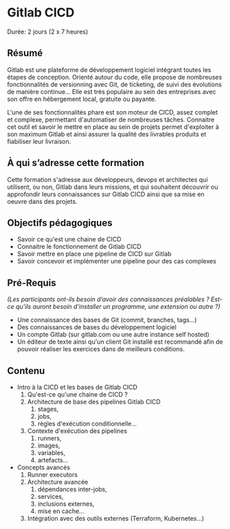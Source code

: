 # Gitlab CICD

Durée: 2 jours (2 x 7 heures)

## Résumé

Gitlab est une plateforme de développement logiciel intégrant toutes les étapes de conception. Orienté autour du code, elle propose de nombreuses fonctionnalités de versionning avec Git, de ticketing, de suivi des évolutions de manière continue... Elle est très populaire au sein des entreprises avec son offre en hébergement local, gratuite ou payante.

L'une de ses fonctionnalités phare est son moteur de CICD, assez complet et complexe, permettant d'automatiser de nombreuses tâches. Connaitre cet outil et savoir le mettre en place au sein de projets permet d'exploiter à son maximum Gitlab et ainsi assurer la qualité des livrables produits et fiabiliser leur livraison.

## À qui s’adresse cette formation

Cette formation s'adresse aux développeurs, devops et architectes qui utilisent, ou non, Gitlab dans leurs missions, et qui souhaitent découvrir ou approfondir leurs connaissances sur Gitlab CICD ainsi que sa mise en oeuvre dans des projets.

## Objectifs pédagogiques

- Savoir ce qu'est une chaine de CICD
- Connaitre le fonctionnement de Gitlab CICD
- Savoir mettre en place une pipeline de CICD sur Gitlab
- Savoir concevoir et implémenter une pipeline pour des cas complexes

## Pré-Requis

*(Les participants ont-ils besoin d’avoir des connaissances préalables ? Est-ce qu’ils auront besoin d’installer un programme, une extension ou autre ?)*
- Une connaissance des bases de Git (commit, branches, tags...)
- Des connaissances de bases du développement logiciel
- Un compte Gitlab (sur gitlab.com ou une autre instance self hosted)
- Un éditeur de texte ainsi qu'un client Git installé est recommandé afin de pouvoir réaliser les exercices dans de meilleurs conditions.

## Contenu

- Intro à la CICD et les bases de Gitlab CICD
	1. Qu'est-ce qu'une chaine de CICD ?
	2. Architecture de base des pipelines Gitlab CICD
		1. stages,
		2. jobs,
		3. règles d'exécution conditionnelle...
	3. Contexte d'exécution des pipelines
		1. runners,
		2. images,
		3. variables,
		4. artefacts...
- Concepts avancés
	1. Runner executors
	2. Architecture avancée
		1. dépendances inter-jobs,
		2. services,
		3. inclusions externes,
		4. mise en cache...
	3. Intégration avec des outils externes (Terraform, Kubernetes...)
